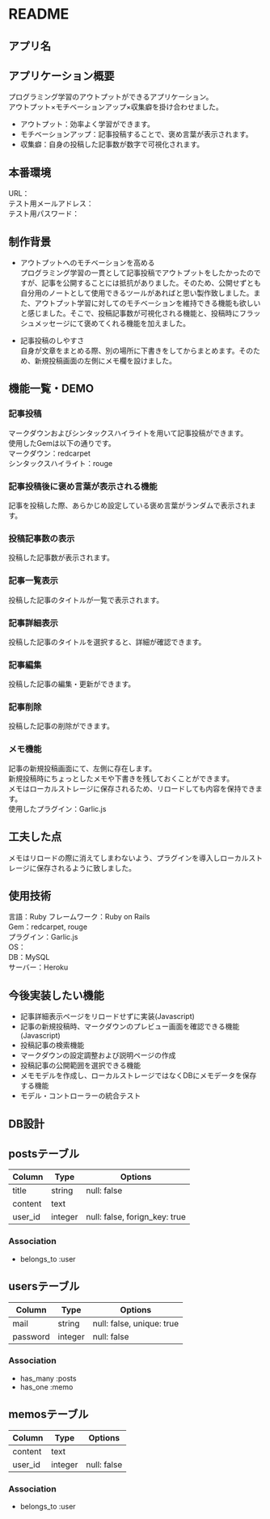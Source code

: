 # README

## アプリ名


## アプリケーション概要
プログラミング学習のアウトプットができるアプリケーション。  
アウトプット×モチベーションアップ×収集癖を掛け合わせました。  
- アウトプット：効率よく学習ができます。  
- モチベーションアップ：記事投稿することで、褒め言葉が表示されます。  
- 収集癖：自身の投稿した記事数が数字で可視化されます。  

## 本番環境
URL：  
テスト用メールアドレス：  
テスト用パスワード：  

## 制作背景
- アウトプットへのモチベーションを高める  
プログラミング学習の一貫として記事投稿でアウトプットをしたかったのですが、記事を公開することには抵抗がありました。そのため、公開せずとも自分用のノートとして使用できるツールがあればと思い製作致しました。また、アウトプット学習に対してのモチベーションを維持できる機能も欲しいと感じました。そこで、投稿記事数が可視化される機能と、投稿時にフラッシュメッセージにて褒めてくれる機能を加えました。  
  
- 記事投稿のしやすさ  
自身が文章をまとめる際、別の場所に下書きをしてからまとめます。そのため、新規投稿画面の左側にメモ欄を設けました。


## 機能一覧・DEMO

### 記事投稿
マークダウンおよびシンタックスハイライトを用いて記事投稿ができます。  
使用したGemは以下の通りです。  
マークダウン：redcarpet  
シンタックスハイライト：rouge  

### 記事投稿後に褒め言葉が表示される機能
記事を投稿した際、あらかじめ設定している褒め言葉がランダムで表示されます。  

### 投稿記事数の表示
投稿した記事数が表示されます。  

### 記事一覧表示
投稿した記事のタイトルが一覧で表示されます。  

### 記事詳細表示
投稿した記事のタイトルを選択すると、詳細が確認できます。  

### 記事編集
投稿した記事の編集・更新ができます。  

### 記事削除
投稿した記事の削除ができます。  

### メモ機能
記事の新規投稿画面にて、左側に存在します。  
新規投稿時にちょっとしたメモや下書きを残しておくことができます。  
メモはローカルストレージに保存されるため、リロードしても内容を保持できます。  
使用したプラグイン：Garlic.js  

## 工夫した点
メモはリロードの際に消えてしまわないよう、プラグインを導入しローカルストレージに保存されるように致しました。  

## 使用技術
言語：Ruby
フレームワーク：Ruby on Rails  
Gem：redcarpet, rouge  
プラグイン：Garlic.js  
OS：  
DB：MySQL  
サーバー：Heroku  



## 今後実装したい機能
- 記事詳細表示ページをリロードせずに実装(Javascript)  
- 記事の新規投稿時、マークダウンのプレビュー画面を確認できる機能(Javascript)  
- 投稿記事の検索機能  
- マークダウンの設定調整および説明ページの作成  
- 投稿記事の公開範囲を選択できる機能  
- メモモデルを作成し、ローカルストレージではなくDBにメモデータを保存する機能  
- モデル・コントローラーの統合テスト  


## DB設計

## postsテーブル

|Column|Type|Options|
|------|----|-------|
|title|string|null: false|
|content|text|
|user_id|integer|null: false, forign_key: true|

### Association
- belongs_to :user

## usersテーブル

|Column|Type|Options|
|------|----|-------|
|mail|string|null: false, unique: true|
|password|integer|null: false|

### Association
- has_many :posts
- has_one :memo


## memosテーブル

|Column|Type|Options|
|------|----|-------|
|content|text|
|user_id|integer|null: false|

### Association
- belongs_to :user
